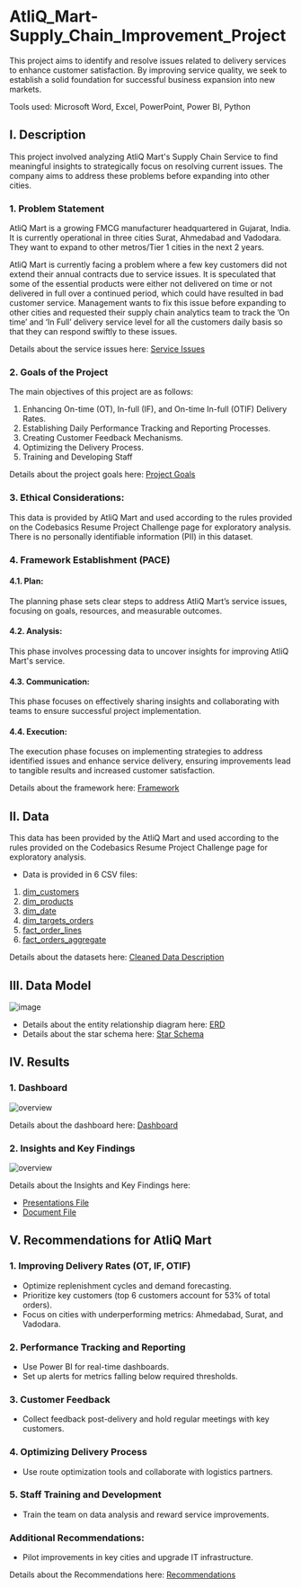# AtliQ_Mart-Supply_Chain_Improvement_Project
This project aims to identify and resolve issues related to delivery services to enhance customer satisfaction. By improving service quality, we seek to establish a solid foundation for successful business expansion into new markets.

Tools used: Microsoft Word, Excel, PowerPoint, Power BI, Python

## I. Description
This project involved analyzing AtliQ Mart's Supply Chain Service to find meaningful insights to strategically focus on resolving current issues. The company aims to address these problems before expanding into other cities.

### 1. Problem Statement
AtliQ Mart is a growing FMCG manufacturer headquartered in Gujarat, India. It is currently operational in three cities Surat, Ahmedabad and Vadodara. They want to expand to other metros/Tier 1 cities in the next 2 years.

AtliQ Mart is currently facing a problem where a few key customers did not extend their annual contracts due to service issues. It is speculated that some of the essential products were either not delivered on time or not delivered in full over a continued period, which could have resulted in bad customer service. Management wants to fix this issue before expanding to other cities and requested their supply chain analytics team to track the ’On time’ and ‘In Full’ delivery service level for all the customers daily basis so that they can respond swiftly to these issues.

Details about the service issues here: [Service Issues](docs/Report_Service_Issues.pdf)

### 2. Goals of the Project
The main objectives of this project are as follows:
1. Enhancing On-time (OT), In-full (IF), and On-time In-full (OTIF) Delivery Rates.
2. Establishing Daily Performance Tracking and Reporting Processes.
3. Creating Customer Feedback Mechanisms.
4. Optimizing the Delivery Process.
5. Training and Developing Staff

Details about the project goals here: [Project Goals](docs/Report_Project_Goals.pdf)

### 3. Ethical Considerations:
This data is provided by AtliQ Mart and used according to the rules provided on the Codebasics Resume Project Challenge page for exploratory analysis. There is no personally identifiable information (PII) in this dataset.

### 4. Framework Establishment (PACE)
#### 4.1. Plan:
The planning phase sets clear steps to address AtliQ Mart’s service issues, focusing on goals, 
resources, and measurable outcomes.

#### 4.2. Analysis:
This phase involves processing data to uncover insights for improving AtliQ Mart's service.

#### 4.3. Communication:
This phase focuses on effectively sharing insights and collaborating with teams to ensure successful project implementation.

#### 4.4. Execution:
The execution phase focuses on implementing strategies to address identified issues and enhance 
service delivery, ensuring improvements lead to tangible results and increased customer satisfaction.

Details about the framework here: [Framework](docs/Report_Framework.pdf)

## II. Data
This data has been provided by the AtliQ Mart and used according to the rules provided on the Codebasics Resume Project Challenge page for exploratory analysis.
- Data is provided in 6 CSV files:
1. [dim_customers](data/processed/dim_customers.csv)
2. [dim_products](data/processed/dim_products.csv)
3. [dim_date](data/processed/dim_date.csv)
4. [dim_targets_orders](data/processed/dim_targets_orders.csv)
5. [fact_order_lines](data/processed/fact_order_lines.csv)
6. [fact_orders_aggregate](data/processed/fact_orders_aggregate.csv)

Details about the datasets here: [Cleaned Data Description](docs/cleaned_meta_data.txt)

## III. Data Model
![image](https://github.com/user-attachments/assets/9e64364b-2ba9-4242-9763-fd8ac2eb59a0)

- Details about the entity relationship diagram here: [ERD](docs/Report_ERD.pdf)
- Details about the star schema here: [Star Schema](docs/Report_Star_Schema.pdf)

## IV. Results
### 1. Dashboard
![overview](overview_dashboards.png)

Details about the dashboard here: [Dashboard](reports/dashboards/AtliQ_Mart-Supply_Chain_Improvement_Dashboards_PDF.pdf)

### 2. Insights and Key Findings
![overview](overview_insight.png)

Details about the Insights and Key Findings here:
- [Presentations File](reports/presentations/AtliQ_Mart-Supply_Chain_Improvement_Insights&Key_Findings_PDF.pdf)
- [Document File](docs/Report_Insights&KeyFindings.pdf)

## V. Recommendations for AtliQ Mart
### 1. Improving Delivery Rates (OT, IF, OTIF)
- Optimize replenishment cycles and demand forecasting.
- Prioritize key customers (top 6 customers account for 53% of total orders).
- Focus on cities with underperforming metrics: Ahmedabad, Surat, and Vadodara.
### 2. Performance Tracking and Reporting
- Use Power BI for real-time dashboards.
- Set up alerts for metrics falling below required thresholds.
### 3. Customer Feedback
- Collect feedback post-delivery and hold regular meetings with key customers.
### 4. Optimizing Delivery Process
- Use route optimization tools and collaborate with logistics partners.
### 5. Staff Training and Development
- Train the team on data analysis and reward service improvements.
### Additional Recommendations:
- Pilot improvements in key cities and upgrade IT infrastructure.

Details about the Recommendations here: [Recommendations](docs/Report_Recommendations.pdf)


